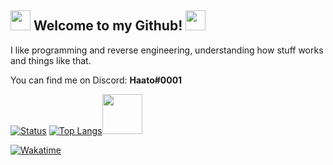 ## <img src="https://cdn.discordapp.com/emojis/630965840208199680.gif?v=1" height=32/> Welcome to my Github! <img src="https://cdn.discordapp.com/emojis/630965840208199680.gif?v=1" height=32/>
I like programming and reverse engineering, understanding how stuff works and things like that.

You can find me on Discord: **Haato#0001**

[![Status](https://github-readme-stats-haato3o.vercel.app/api?username=Haato3o&show_icons=true&include_all_commits=true&title_color=fff&icon_color=bc7af5&text_color=9f9f9f&bg_color=151515&border_color=00000000)](https://github.com/anuraghazra/github-readme-stats)
[![Top Langs](https://github-readme-stats-haato3o.vercel.app/api/top-langs/?username=haato3o&langs_count=10&layout=compact&title_color=fff&icon_color=bc7af5&text_color=9f9f9f&bg_color=151515&border_color=00000000&exclude_repo=github-readme-stats)](https://github.com/anuraghazra/github-readme-stats)<img src="https://cdn.discordapp.com/emojis/540216879776661510.gif?v=1" height=64/>

[![Wakatime](https://github-readme-stats-haato3o.vercel.app/api/wakatime?username=Haato&layout=compact&title_color=fff&icon_color=bc7af5&text_color=9f9f9f&bg_color=151515&border_color=00000000)](https://github.com/anuraghazra/github-readme-stats)
